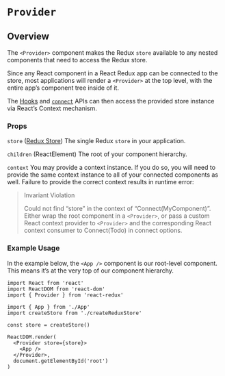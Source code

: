  

`Provider`
==========

Overview
--------

The `<Provider>` component makes the Redux `store` available to any nested components that need to access the Redux store.

Since any React component in a React Redux app can be connected to the store, most applications will render a `<Provider>` at the top level, with the entire app’s component tree inside of it.

The [Hooks](./hooks.md) and [`connect`](./connect.md) APIs can then access the provided store instance via React’s Context mechanism.

### Props

`store` ([Redux Store](https://redux.js.org/api/store)) The single Redux `store` in your application.

`children` (ReactElement) The root of your component hierarchy.

`context` You may provide a context instance. If you do so, you will need to provide the same context instance to all of your connected components as well. Failure to provide the correct context results in runtime error:

> Invariant Violation
>
> Could not find “store” in the context of “Connect(MyComponent)”. Either wrap the root component in a `<Provider>`, or pass a custom React context provider to `<Provider>` and the corresponding React context consumer to Connect(Todo) in connect options.

### Example Usage

In the example below, the `<App />` component is our root-level component. This means it’s at the very top of our component hierarchy.

    import React from 'react'
    import ReactDOM from 'react-dom'
    import { Provider } from 'react-redux'

    import { App } from './App'
    import createStore from './createReduxStore'

    const store = createStore()

    ReactDOM.render(
      <Provider store={store}>
        <App />
      </Provider>,
      document.getElementById('root')
    )
